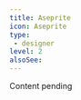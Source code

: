 ```yaml
---
title: Aseprite
icon: Aseprite
type:
 - designer
level: 2
alsoSee:
---
```


Content pending
